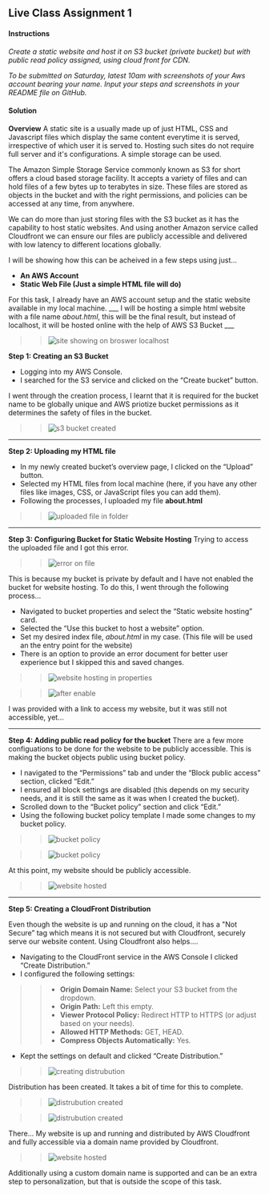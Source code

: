 ## Live Class Assignment 1


#### Instructions
_Create a static website and host it on S3 bucket (private bucket) but with public read policy assigned, using cloud front for CDN._

_To be submitted on Saturday, latest 10am with screenshots of your Aws account bearing your name._
_Input your steps and screenshots in your README file on GitHub._  


#### Solution

__Overview__
A static site is a usually made up of just HTML, CSS and Javascript files which display the same content everytime it is served, irrespective of which user it is served to.
Hosting such sites do not require full server and it's configurations. A simple storage can be used.

The Amazon Simple Storage Service commonly known as S3 for short offers a cloud based storage facility. It accepts a variety of files and can hold files of a few bytes up to terabytes in size. These files are stored as objects in the bucket and with the right permissions, and policies can be accessed at any time, from anywhere.

We can do more than just storing files with the S3 bucket as it has the capability to host static websites. And using another Amazon service called Cloudfront we can ensure our files are publicly accessible and delivered with low latency to different locations globally.

I will be showing how this can be acheived in a few steps using just...
- __An AWS Account__
- __Static Web File (Just a simple HTML file will do)__

For this task, I already have an AWS account setup and the static website available in my local machine.
___ I will be hosting a simple html website with a file name _about.html_, this will be the final result, but instead of localhost, it will be hosted online with the help of AWS S3 Bucket ___

>> ![site showing on broswer localhost](./images/site-local.png)

__Step 1: Creating an S3 Bucket__
- Logging into my AWS Console.
- I searched for the S3 service and clicked on the “Create bucket” button.

I went through the creation process, I learnt that it is required for the bucket name to be globally unique and AWS priotize bucket permissions as it determines the safety of files in the bucket.

>> ![s3 bucket created](./images/bucket-created.png)

___

__Step 2: Uploading my HTML file__
- In my newly created bucket’s overview page, I clicked on the “Upload” button.
- Selected my HTML files from local machine (here, if you have any other files like images, CSS, or JavaScript files you can add them).
- Following the processes, I uploaded my file __about.html__

>> ![uploaded file in folder](./images/html-file-upload.png)

___

__Step 3: Configuring Bucket for Static Website Hosting__
Trying to access the uploaded file and I got this error.

>> ![error on file](./images/access-denied.png)

This is because my bucket is private by default and I have not enabled the bucket for website hosting. To do this, I went through the following process...

- Navigated to bucket properties and select the “Static website hosting” card.
- Selected the “Use this bucket to host a website” option.
- Set my desired index file, _about.html_ in my case. (This file will be used an the entry point for the website)
- There is an option to provide an error document for better user experience but I skipped this and saved changes. 

>> ![website hosting in properties](./images/find-website-hosting.png)

>> ![after enable](./images/website-hosting-enabled.png)

I was provided with a link to access my website, but it was still not accessible, yet...

___

__Step 4: Adding public read policy for the bucket__
There are a few more configuations to be done for the website to be publicly accessible. This is making the bucket objects public using bucket policy.

- I navigated to the “Permissions” tab and under the “Block public access” section, clicked “Edit.”
- I ensured all block settings are disabled (this depends on my security needs, and it is still the same as it was when I created the bucket).
- Scrolled down to the “Bucket policy” section and click “Edit.”
- Using the following bucket policy template I made some changes to my bucket policy.

>> ![bucket policy](./images/edit-bucket-policy.png)

>> ![bucket policy](./images/the-policy.png)

At this point, my website should be publicly accessible.

>> ![website hosted](./images/hosted-on-s3.png)

___

__Step 5: Creating a CloudFront Distribution__

Even though the website is up and running on the cloud, it has a "Not Secure” tag which means it is not secured but with Cloudfront, securely serve our website content. Using Cloudfront also helps....

- Navigating to the CloudFront service in the AWS Console I clicked “Create Distribution.”
- I configured the following settings:
>> - __Origin Domain Name:__ Select your S3 bucket from the dropdown.
>> - __Origin Path:__ Left this empty.
>> - __Viewer Protocol Policy:__ Redirect HTTP to HTTPS (or adjust based on your needs).
>> - __Allowed HTTP Methods:__ GET, HEAD.
>> - __Compress Objects Automatically:__ Yes.

- Kept the settings on default and clicked “Create Distribution.”
>> ![creating distrubution](./images/creating-distribution.png)

Distribution has been created. It takes a bit of time for this to complete.

>> ![distrubution created](./images/distribution-created.png)

>> ![distrubution created](./images/my-distrubutions.png)

There... My website is up and running and distributed by AWS Cloudfront and fully accessible via a domain name provided by Cloudfront.

>> ![website hosted](./images/hosted-cloudfront.png)

Additionally using a custom domain name is supported and can be an extra step to personalization, but that is outside the scope of this task.